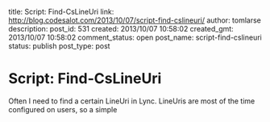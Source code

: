 title: Script: Find-CsLineUri
link: http://blog.codesalot.com/2013/10/07/script-find-cslineuri/
author: tomlarse
description: 
post_id: 531
created: 2013/10/07 10:58:02
created_gmt: 2013/10/07 10:58:02
comment_status: open
post_name: script-find-cslineuri
status: publish
post_type: post

# Script: Find-CsLineUri

Often I need to find a certain LineUri in Lync. LineUris are most of the time configured on users, so a simple